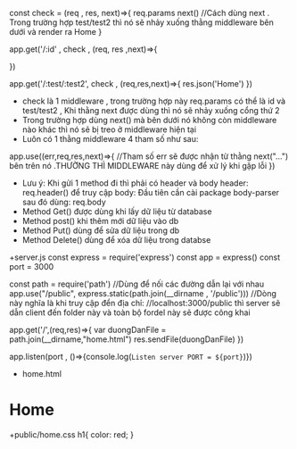 <!-- Bài 4:Middleware -->
const check = (req , res, next)=>{
    req.params
    next() //Cách dùng next . Trong trường hợp test/test2 thì nó sẽ nhảy xuống thằng middleware bên dưới và render ra Home
}

app.get('/:id' , check , 
(req, res ,next)=>{

})

app.get('/:test/:test2', check , (req,res,next)=>{
 res.json('Home')
})

+ check là 1 middleware , trong trường hợp này req.params có thể là id và test/test2 , Khi thằng next được dùng thì nó sẽ nhảy xuống cổng thứ 2
+ Trong trường hợp dùng next() mà bên dưới nó không còn middleware nào khác thì nó sẽ bị treo ở middleware hiện tại 
+ Luôn có 1 thằng middleware 4 tham số như sau:

app.use((err,req,res,next)=>{
    //Tham số err sẽ được nhận từ thằng next("...") bên trên nó .THƯỜNG THÌ MIDDLEWARE này dùng để xử lý khi gặp lỗi
})

<!-- Cách sử dụng method GET,POST,PUT,DELETE chuẩn Restful API -->
+ Lưu ý: Khi gửi 1 method đi thì phải có header và body
 header: req.header() để truy cập
 body: Đầu tiên cần cài package body-parser sau đó dùng: req.body
+ Method Get() được dùng khi lấy dữ liệu từ database
+ Method post() khi thêm mới dữ liệu vào db
+ Method Put() dùng để sửa dữ liệu trong db
+ Method Delete() dùng để xóa dữ liệu trong databse


<!-- Bài 8: Luyện tập express static , thiết lập file tĩnh , public file trong ExpressJS -->
+server.js
 const express = require('express')
const app = express()
const port = 3000

const path = require('path') //Dùng để nối các đường dẫn lại với nhau 
app.use("/public", express.static(path.join(__dirname , '/public'))) //Dòng này nghĩa là khi truy cập đển địa chỉ:
//localhost:3000/public thì server sẽ dẫn client đến folder này và toàn bộ fordel này sẽ được công khai

app.get('/',(req,res)=>{
    var duongDanFile = path.join(__dirname,"home.html")
    res.sendFile(duongDanFile)
})

app.listen(port , ()=>{console.log(`Listen server PORT = ${port}`)})

+ home.html
<!DOCTYPE html>
<html lang="en">
<head>
    <meta charset="UTF-8">
    <meta http-equiv="X-UA-Compatible" content="IE=edge">
    <meta name="viewport" content="width=device-width, initial-scale=1.0">
    <title>Document</title>
    <link rel="stylesheet" href="./public/home.css">
</head>
<body>
    <h1>Home</h1>
</body>
</html>

+public/home.css
h1{
    color: red;
}